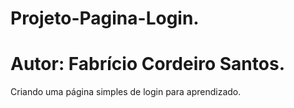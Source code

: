 # Projeto-Pagina-Login.
# Autor: Fabrício Cordeiro Santos.
 Criando uma página simples de login para aprendizado.
 
